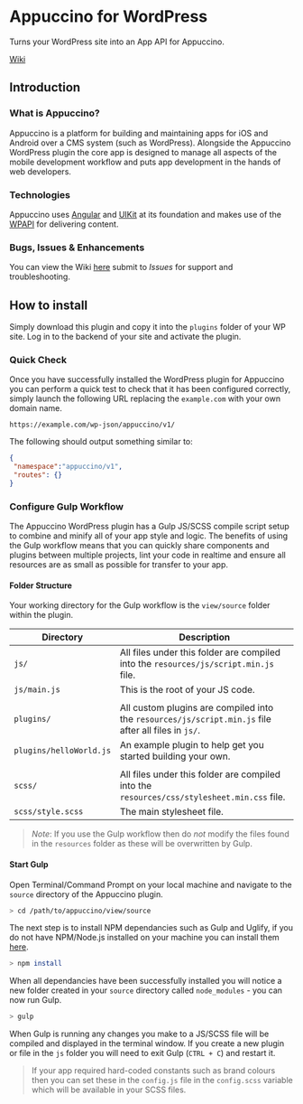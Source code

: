 # Appuccino for WordPress
Turns your WordPress site into an App API for Appuccino.

[Wiki](https://github.com/jakerb/appuccino/wiki) 

## Introduction

### What is Appuccino?
Appuccino is a platform for building and maintaining apps for iOS and Android over a CMS system (such as WordPress). Alongside the Appuccino WordPress plugin the core app is designed to manage all aspects of the mobile development workflow and puts app development in the hands of web developers.

### Technologies
Appuccino uses [Angular](https://angularjs.org/) and [UIKit](https://getuikit.com) at its foundation and makes use of the [WPAPI](https://developer.wordpress.org/rest-api/) for delivering content.

### Bugs, Issues & Enhancements
You can view the Wiki [here](https://github.com/jakerb/appuccino/wiki) submit to _Issues_ for support and troubleshooting.

## How to install
Simply download this plugin and copy it into the `plugins` folder of your WP site. Log in to the backend of your site and activate the plugin.

### Quick Check
Once you have successfully installed the WordPress plugin for Appuccino you can perform a quick test to check that it has been configured correctly, simply launch the following URL replacing the `example.com` with your own domain name.

```
https://example.com/wp-json/appuccino/v1/
```

The following should output something similar to:

```json
{
 "namespace":"appuccino/v1",
 "routes": {}
}
```
### Configure Gulp Workflow
The Appuccino WordPress plugin has a Gulp JS/SCSS compile script setup to combine and minify all of your app style and logic. The benefits of using the Gulp workflow means that you can quickly share components and plugins between multiple projects, lint your code in realtime and ensure all resources are as small as possible for transfer to your app.

#### Folder Structure
Your working directory for the Gulp workflow is the `view/source` folder within the plugin. 

|Directory|Description|
|---|---|
|`js/`| All files under this folder are compiled into the `resources/js/script.min.js` file.|
|`js/main.js`|This is the root of your JS code.|
|||
|`plugins/`|All custom plugins are compiled into the `resources/js/script.min.js` file after all files in `js/`.|
|`plugins/helloWorld.js`|An example plugin to help get you started building your own.|
|||
|`scss/`|All files under this folder are compiled into the `resources/css/stylesheet.min.css` file.|
|`scss/style.scss`|The main stylesheet file.|

> _Note_: If you use the Gulp workflow then do _not_ modify the files found in the `resources` folder as these will be overwritten by Gulp.

#### Start Gulp
Open Terminal/Command Prompt on your local machine and navigate to the `source` directory of the Appuccino plugin.

```bash
> cd /path/to/appuccino/view/source
```

The next step is to install NPM dependancies such as Gulp and Uglify, if you do not have NPM/Node.js installed on your machine you can install them [here](https://www.npmjs.com/get-npm).

```bash
> npm install
```
When all dependancies have been successfully installed you will notice a new folder created in your `source` directory called `node_modules` - you can now run Gulp.

```bash
> gulp
```
When Gulp is running any changes you make to a JS/SCSS file will be compiled and displayed in the terminal window. If you create a new plugin or file in the `js` folder you will need to exit Gulp (`CTRL + C`) and restart it.

> If your app required hard-coded constants such as brand colours then you can set these in the `config.js` file in the `config.scss` variable which will be available in your SCSS files.
